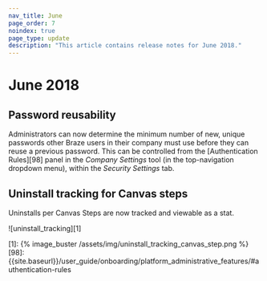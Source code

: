 ```yaml
---
nav_title: June
page_order: 7
noindex: true
page_type: update
description: "This article contains release notes for June 2018."
---
```

# June 2018

## Password reusability

Administrators can now determine the minimum number of new, unique passwords other Braze users in their company must use before they can reuse a previous password. This can be controlled from the [Authentication Rules][98] panel in the _Company Settings_ tool (in the top-navigation dropdown menu), within the _Security Settings_ tab.

## Uninstall tracking for Canvas steps

Uninstalls per Canvas Steps are now tracked and viewable as a stat.

![uninstall_tracking][1]

[1]: {% image_buster /assets/img/uninstall_tracking_canvas_step.png %}
[98]: {{site.baseurl}}/user_guide/onboarding/platform_administrative_features/#authentication-rules
